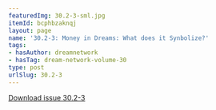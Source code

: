 ```yaml
---
featuredImg: 30.2-3-sml.jpg
itemId: bcphbzaknqj
layout: page
name: '30.2-3: Money in Dreams: What does it Synbolize?'
tags:
- hasAuthor: dreamnetwork
- hasTag: dream-network-volume-30
type: post
urlSlug: 30.2-3
---
```

<a href="../files/pdfs/Volume_30/30.2-30.3_money.pdf" download="">Download issue 30.2-3</a>